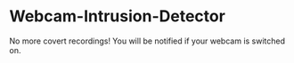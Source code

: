 # Webcam-Intrusion-Detector
No more covert recordings! You will be notified if your webcam is switched on.
